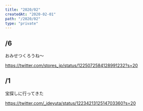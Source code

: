 ```yaml
---
title: "2020/02"
createdAt: "2020-02-01"
path: "/2020/02"
type: "private"
---
```


## /6

おみせつくろうね〜

https://twitter.com/stores_jp/status/1225072584128991232?s=20


## /1

宝探しに行ってきた

https://twitter.com/_ideyuta/status/1223421312514703360?s=20
